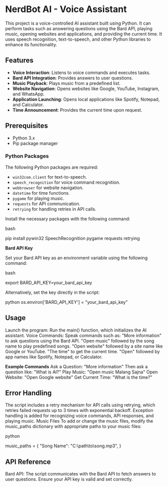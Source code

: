 # NerdBot AI - Voice Assistant

This project is a voice-controlled AI assistant built using Python. It can perform tasks such as answering questions using the Bard API, playing music, opening websites and applications, and providing the current time. It uses speech recognition, text-to-speech, and other Python libraries to enhance its functionality.

## Features

- **Voice Interaction**: Listens to voice commands and executes tasks.
- **Bard API Integration**: Provides answers to user questions.
- **Music Playback**: Plays music from a predefined list.
- **Website Navigation**: Opens websites like Google, YouTube, Instagram, and WhatsApp.
- **Application Launching**: Opens local applications like Spotify, Notepad, and Calculator.
- **Time Announcement**: Provides the current time upon request.

## Prerequisites

- Python 3.x
- Pip package manager

### Python Packages

The following Python packages are required:

- `win32com.client` for text-to-speech.
- `speech_recognition` for voice command recognition.
- `webbrowser` for website navigation.
- `datetime` for time functions.
- `pygame` for playing music.
- `requests` for API communication.
- `retrying` for handling retries in API calls.

Install the necessary packages with the following command:

bash

pip install pywin32 SpeechRecognition pygame requests retrying

**Bard API Key**

Set your Bard API key as an environment variable using the following command:

bash

export BARD_API_KEY=your_bard_api_key

Alternatively, set the key directly in the script:

python
os.environ['BARD_API_KEY'] = "your_bard_api_key"

## Usage
Launch the program: Run the main() function, which initializes the AI assistant.
Voice Commands: Speak commands such as:
"More information" to ask questions using the Bard API.
"Open music" followed by the song name to play predefined songs.
"Open website" followed by a site name like Google or YouTube.
"The time" to get the current time.
"Open" followed by app names like Spotify, Notepad, or Calculator.

**Example Commands**
Ask a Question:
"More information"
Then ask a question like: "What is AI?"
Play Music:
"Open music Malang Sajna"
Open Website:
"Open Google website"
Get Current Time:
"What is the time?"

## Error Handling
The script includes a retry mechanism for API calls using retrying, which retries failed requests up to 3 times with exponential backoff.
Exception handling is added for recognizing voice commands, API responses, and playing music.
Music Files
To add or change the music files, modify the music_paths dictionary with appropriate paths to your music files:

python

music_paths = {
    "Song Name": "C:\\path\\to\\song.mp3",
}

## API Reference

Bard API: The script communicates with the Bard API to fetch answers to user questions. Ensure your API key is valid and set correctly.
